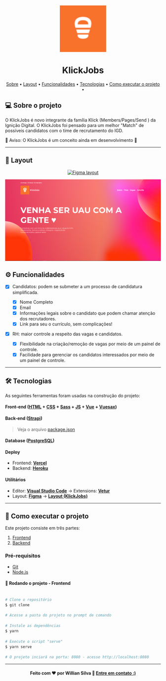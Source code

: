 <p align="center"><a href="https://www.ignicaodigital.com.br/" target="_blank" rel="noopener noreferrer"><img width="150" src="./src/assets/images/logo.svg" alt="Ignição Digital"></a></p>
<h1 align="center"> KlickJobs </h1>

<!-- Index session-->
<p align="center">
 <a href="#-sobre-o-projeto">Sobre</a> •
 <a href="#-layout">Layout</a> • 
 <a href="#-funcionalidades">Funcionalidades</a> • 
 <a href="#-tecnologias">Tecnologias</a> • 
 <a href="#-como-executar-o-projeto">Como executar o projeto</a> • 
</p>

<!--About session-->

## 💻 Sobre o projeto

O KlickJobs é novo integrante da família Klick (Members/Pages/Send ) da Ignição Digital. O KlickJobs foi pensado para um melhor "Match" de possíveis candidatos com o time de recrutamento do IGD.

🚧 Aviso: O KlickJobs é um conceito ainda em desenvolvimento 🚧

---

<!--Layout session-->

## 🎨 Layout

<p align="center">
<a href="https://www.figma.com/file/3r6x6rYcaNr3YiRtLHnQXz/IGD-Final?node-id=0%3A1">
  <img alt="Figma layout" src="https://img.shields.io/badge/Layout%20Preview%20-Figma-%2304D361">
</a>
</p>
<p align="center"><img width="1500" src="./src/assets/images/readme.png" alt="Ignição Digital"></a></p>

## <!--Functionalities session-->

## ⚙️ Funcionalidades

- [x] Candidatos: podem se submeter a um processo de candidatura simplificada.

  - [x] Nome Completo
  - [x] Email
  - [x] Informações legais sobre o candidato que podem chamar atenção dos recrutadores.
  - [x] Link para seu o currículo, sem complicações!

- [x] RH: maior controle a respeito das vagas e candidatos.

  - [x] Flexibilidade na criação/remoção de vagas por meio de um painel de controle.
  - [x] Facilidade para gerenciar os candidatos interessados por meio de um painel de controle.

---

<!--Tecnologies session-->

## 🛠 Tecnologias

As seguintes ferramentas foram usadas na construção do projeto:

#### **Front-end** ([HTML](https://developer.mozilla.org/pt-BR/docs/Web/HTML) + [CSS](https://developer.mozilla.org/pt-BR/docs/Web/CSS) + [Sass](https://sass-lang.com/) + [JS](https://developer.mozilla.org/pt-BR/docs/Web/JavaScript) + [Vue](https://br.vuejs.org/) + [Vuesax](https://lusaxweb.github.io/vuesax/))

#### **Back-end** ([Strapi](https://strapi.io/))

> Veja o arquivo [package.json](./package.json)

#### **Database** ([PostgreSQL](https://www.postgresql.org/))

#### **Deploy**

- Frontend: **[Vercel](https://vercel.com/)**
- Backend: **[Heroku](https://www.heroku.com/home)**

#### **Utilitários**

- Editor: **[Visual Studio Code](https://code.visualstudio.com/)** → Extensions: **[Vetur](https://marketplace.visualstudio.com/items?itemName=octref.vetur)**
- Layout: **[Figma](https://www.figma.com/)** → **[Layout (KlickJobs)](https://www.figma.com/file/3r6x6rYcaNr3YiRtLHnQXz/IGD-Final?node-id=0%3A1)**

---

<!--Running session-->

## 🚀 Como executar o projeto

Este projeto consiste em três partes:

1. [Frontend](https://github.com/Wiriyamu/klickjobs)
2. [Backend](https://github.com/Wiriyamu/klick-jobs-backend)

<!--Obs-->

### Pré-requisitos

- [Git](https://git-scm.com)
- [Node.js](https://nodejs.org/en/)

#### 🎲 Rodando o projeto - Frontend

```bash

# Clone o repositório
$ git clone

# Acesse a pasta do projeto no prompt de comando

# Instale as dependências
$ yarn

# Execute o script "serve"
$ yarn serve

# O projeto inciará na porta: 8080 - acesse http://localhost:8080

```

---

<!--Bottom session-->
<h4 align=center>Feito com ❤️ por Willian Silva 👋 <a href="https://www.linkedin.com/in/wiriyamu/">Entre em contato :)</a></a></h4>
